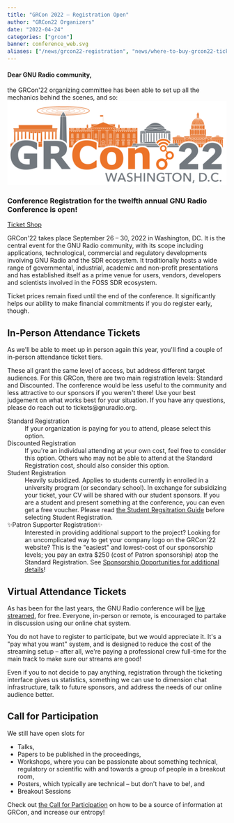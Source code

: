 ```yaml
---
title: "GRCon 2022 – Registration Open"
author: "GRCon22 Organizers"
date: "2022-04-24"
categories: ["grcon"]
banner: conference_web.svg
aliases: ["/news/grcon22-registration", "news/where-to-buy-grcon22-tickets"]
---
```

<h4 class="row">Dear GNU Radio community,</h4>

<div class="row">
the GRCon'22 organizing committee has been able to set up all the mechanics behind the scenes, and so:
</div>

<div class="row">
<div class="col-sm-1"></div>
<div class="col-sm-9">
<div class="card">
<a href="https://tickets.gnuradio.org/grcon22/" class="stretched-link">
<img class="card-img-top" src="GRCon22_Logo_optimized.svg" />
</a>
<div class="card-header">
<h3>Conference Registration for the twelfth annual GNU Radio Conference is open!</h3>
</div>

<div class="card-body">
<a href="https://tickets.gnuradio.org/grcon22/" class="btn btn-primary">
Ticket Shop
</a>
</div>
</div>
</div>
</div>

<div class="row">
<p class="col-sm-12 text-justify"></p>
<p class="col-sm-12 text-justify">
GRCon'22 takes place September 26 – 30, 2022 in Washington, DC.
It is the central event for the GNU Radio community, with its scope including
applications, technological, commercial and regulatory developments 
involving GNU Radio and the SDR ecosystem. It traditionally hosts a wide range
of governmental, industrial, academic and non-profit presentations and has
established itself as a prime venue for users, vendors, developers and scientists 
involved in the FOSS SDR ecosystem.
</p>

<p class="col-sm-12 text-justify">
Ticket prices remain fixed until the end of the conference. It significantly helps our
ability to make financial commitments if you do register early, though.
</p>

<h2 class="col-sm-9">In-Person Attendance Tickets</h2>

<p class="col-sm-12 text-justify">
As we'll be able to meet up in person again this year, you'll find a couple of
in-person attendance ticket tiers.
</p>
<p class="col-sm-12 text-justify">
These all grant the same level of access,
but address different target audiences. For this GRCon, there are two main 
registration levels: Standard and Discounted. The conference would be less 
useful to the community and less attractive to our sponsors if you weren't there! 
Use your best judgement on what works best for your situation. 
If you have any questions, please do reach out to tickets@gnuradio.org.
</p>
</div>

<dl class="row">
<dt class="col-sm-3">
Standard Registration
</dt>
<dd class="col-sm-9">
If your organization is paying for you to attend, please select this option.
</dd>

<dt class="col-sm-3">
Discounted Registration
</dt>
<dd class="col-sm-9 text-justify">
If you're an individual attending at your own cost,
feel free to consider this option. Others who may not be able to attend at the
Standard Registration cost, should also consider this option.
</dd>
<dt class="col-sm-3">
Student Registration
</dt>
<dd class="col-sm-9 text-justify">
Heavily subsidized. Applies to students currently in enrolled in a university program (or secondary school). 
In exchange for subsidizing your ticket, your CV will be shared with our student sponsors. 
If you are a student and present something at the conference, you can even get a free voucher.
Please read <a href="https://events.gnuradio.org/event/18/page/58-student-registration">
the Student Regsitration Guide</a> before selecting Student Registration.
</dd>
<dt class="col-sm-3">
✨Patron Supporter Registration✨
</dt>
<dd class="col-sm-9 text-justify">
Interested in providing additional support
to the project? Looking for an uncomplicated way to get your company logo on the GRCon'22 website?
This is the "easiest" and lowest-cost of our sponsorship levels; you pay an
extra $250 (cost of Patron sponsorship) atop the Standard Registration. See <a href="https://events.gnuradio.org/event/18/page/49-sponsorship-opportunities">Sponsorship Opportunities for additional details</a>!
</dd>
</dl>

<div class="row">
<h2 class="col-sm-9">Virtual Attendance Tickets</h2>
</div>

<div class="row">
<p class="col-sm-12 text-justify">
As has been for the last years, the GNU Radio conference will be <a href="https://grcon.stream">live streamed</a>,
for free.  Everyone, in-person or remote, is encouraged to partake in discussion using our online chat system.
</p>
<p class="col-sm-12 text-justify">
You do not <emph>have</emph> to register to participate, but we would appreciate it.
It's a "pay what you want" system, and is designed to reduce the cost of the
streaming setup – after all, we're paying a professional crew full-time for the
main track to make sure our streams are good!
</p>
<p class="col-sm-12 text-justify">
Even if you to not decide to pay anything, registration through the ticketing
interface gives us <emph>statistics</emph>, something we can use to dimension chat infrastructure, talk to future sponsors, and address the needs of our online audience better.
</p>
</div>

<div class="row">
<h2 class="col-sm-9">Call for Participation</h2>
</div>

<div class="row">
<div class="col-sm-12 text-justify">
We still have open slots for
</div>
<div class="col-sm-12">
<ul>
<li> Talks, </li>
<li> Papers to be published in the proceedings,</li>
<li> Workshops, where you can be passionate about something technical,
  regulatory or scientific with and towards a group of people in a
  breakout room,</li>
<li> Posters, which typically are technical – but don't have to be!, and</li>
<li> Breakout Sessions</li>
</ul>
</div>
</div>

<div class="row">
<div class="col-sm-12 text-justify">
Check out <a href="https://events.gnuradio.org/event/18/abstracts/">the Call for Participation</a> on how to be a source of information at GRCon, and increase our entropy!
</div>
</div>
